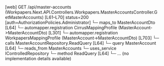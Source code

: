 [web] GET /api/master-accounts  (Workpapers.Next.API.Controllers.Workpapers.MasterAccountsController.GetMasterAccounts)  [L61–L70] status=200 [auth=AuthorizationPolicies.Administrator]
  └─ maps_to MasterAccountDto [L64]
    └─ automapper.registration CirrusMappingProfile (MasterAccount->MasterAccountDto) [L301]
    └─ automapper.registration WorkpapersMappingProfile (MasterAccount->MasterAccountDto) [L703]
  └─ calls MasterAccountRepository.ReadQuery [L64]
  └─ query MasterAccount [L64]
    └─ reads_from MasterAccounts
  └─ uses_service IControlledRepository<MasterAccount>
    └─ method ReadQuery [L64]
      └─ ... (no implementation details available)

